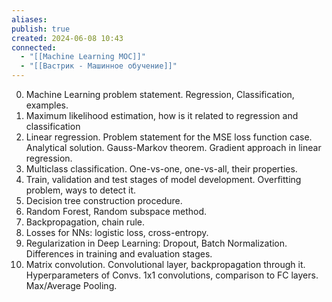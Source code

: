 ```yaml
---
aliases: 
publish: true
created: 2024-06-08 10:43
connected:
  - "[[Machine Learning MOC]]"
  - "[[Вастрик - Машинное обучение]]"
---
```









0. Machine Learning problem statement. Regression, Classification, examples.
3. Maximum likelihood estimation, how is it related to regression and classification
6. Linear regression. Problem statement for the MSE loss function case. Analytical solution. Gauss-Markov theorem. Gradient approach in linear regression.
9. Multiclass classification. One-vs-one, one-vs-all, their properties.
12. Train, validation and test stages of model development. Overfitting problem, ways to detect it.
15. Decision tree construction procedure.
18. Random Forest, Random subspace method.
21. Backpropagation, chain rule.
24. Losses for NNs: logistic loss, cross-entropy.
27. Regularization in Deep Learning: Dropout, Batch Normalization. Differences in training and evaluation stages.
30. Matrix convolution. Convolutional layer, backpropagation through it. Hyperparameters of Convs. 1x1 convolutions, comparison to FC layers. Max/Average Pooling.





